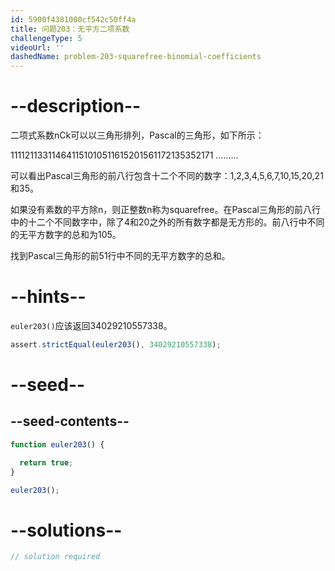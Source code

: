 ```yaml
---
id: 5900f4381000cf542c50ff4a
title: 问题203：无平方二项系数
challengeType: 5
videoUrl: ''
dashedName: problem-203-squarefree-binomial-coefficients
---
```


# --description--

二项式系数nCk可以以三角形排列，Pascal的三角形，如下所示：

111121133114641151010511615201561172135352171 .........

可以看出Pascal三角形的前八行包含十二个不同的数字：1,2,3,4,5,6,7,10,15,20,21和35。

如果没有素数的平方除n，则正整数n称为squarefree。在Pascal三角形的前八行中的十二个不同数字中，除了4和20之外的所有数字都是无方形的。前八行中不同的无平方数字的总和为105。

找到Pascal三角形的前51行中不同的无平方数字的总和。

# --hints--

`euler203()`应该返回34029210557338。

```js
assert.strictEqual(euler203(), 34029210557338);
```

# --seed--

## --seed-contents--

```js
function euler203() {

  return true;
}

euler203();
```

# --solutions--

```js
// solution required
```
